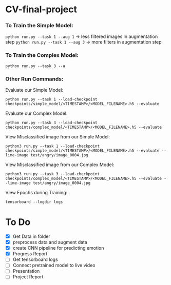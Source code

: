 # CV-final-project
### To Train the Simple Model: ###
```python run.py --task 1 --aug 1```  -> less filtered images in augmentation step 
```python run.py --task 1 --aug 3```  -> more filters in augmentation step 

### To Train the Complex Model: ###
```python run.py --task 3 --a```

### Other Run Commands: ###
Evaluate our Simple Model:

```python run.py --task 1 --load-checkpoint checkpoints/simple_model/<TIMESTAMP>/<MODEL_FILENAME>.h5 --evaluate```

Evaluate our Complex Model:

```python run.py --task 3 --load-checkpoint checkpoints/complex_model/<TIMESTAMP>/<MODEL_FILENAME>.h5 --evaluate```

View Misclassified image from our Simple Model:

```python3 run.py --task 1 --load-checkpoint checkpoints/simple_model/<TIMESTAMP>/<MODEL_FILENAME>.h5 --evaluate --lime-image test/angry/image_0004.jpg```

View Misclassified image from our Complex Model:

```python3 run.py --task 3 --load-checkpoint checkpoints/complex_model/<TIMESTAMP>/<MODEL_FILENAME>.h5 --evaluate --lime-image test/angry/image_0004.jpg```

View Epochs during Training:

```tensorboard --logdir logs```

# To Do #
- [x] Get Data in folder 
- [x] preprocess data and augment data
- [x] create CNN pipeline for predicting emotion 
- [x] Progress Report
- [ ] Get tensorboard logs 
- [ ] Connect pretrained model to live video 
- [ ] Presentation
- [ ] Project Report 
